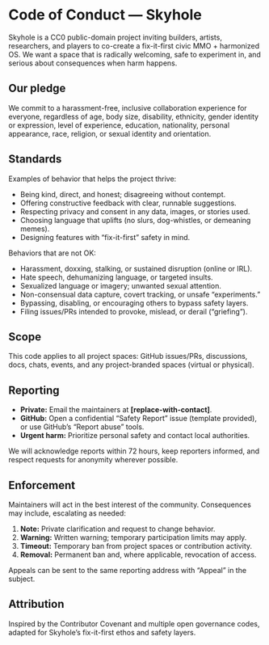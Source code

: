 # Code of Conduct — Skyhole

Skyhole is a CC0 public-domain project inviting builders, artists, researchers,
and players to co-create a fix-it-first civic MMO + harmonized OS. We want a
space that is radically welcoming, safe to experiment in, and serious about
consequences when harm happens.

## Our pledge
We commit to a harassment-free, inclusive collaboration experience for everyone,
regardless of age, body size, disability, ethnicity, gender identity or
expression, level of experience, education, nationality, personal appearance,
race, religion, or sexual identity and orientation.

## Standards
Examples of behavior that helps the project thrive:
- Being kind, direct, and honest; disagreeing without contempt.
- Offering constructive feedback with clear, runnable suggestions.
- Respecting privacy and consent in any data, images, or stories used.
- Choosing language that uplifts (no slurs, dog-whistles, or demeaning memes).
- Designing features with “fix-it-first” safety in mind.

Behaviors that are not OK:
- Harassment, doxxing, stalking, or sustained disruption (online or IRL).
- Hate speech, dehumanizing language, or targeted insults.
- Sexualized language or imagery; unwanted sexual attention.
- Non-consensual data capture, covert tracking, or unsafe “experiments.”
- Bypassing, disabling, or encouraging others to bypass safety layers.
- Filing issues/PRs intended to provoke, mislead, or derail (“griefing”).

## Scope
This code applies to all project spaces: GitHub issues/PRs, discussions, docs,
chats, events, and any project-branded spaces (virtual or physical).

## Reporting
- **Private:** Email the maintainers at **[replace-with-contact]**.
- **GitHub:** Open a confidential “Safety Report” issue (template provided),
  or use GitHub’s “Report abuse” tools.
- **Urgent harm:** Prioritize personal safety and contact local authorities.

We will acknowledge reports within 72 hours, keep reporters informed, and
respect requests for anonymity wherever possible.

## Enforcement
Maintainers will act in the best interest of the community. Consequences may
include, escalating as needed:

1. **Note:** Private clarification and request to change behavior.
2. **Warning:** Written warning; temporary participation limits may apply.
3. **Timeout:** Temporary ban from project spaces or contribution activity.
4. **Removal:** Permanent ban and, where applicable, revocation of access.

Appeals can be sent to the same reporting address with “Appeal” in the subject.

## Attribution
Inspired by the Contributor Covenant and multiple open governance codes, adapted
for Skyhole’s fix-it-first ethos and safety layers.
